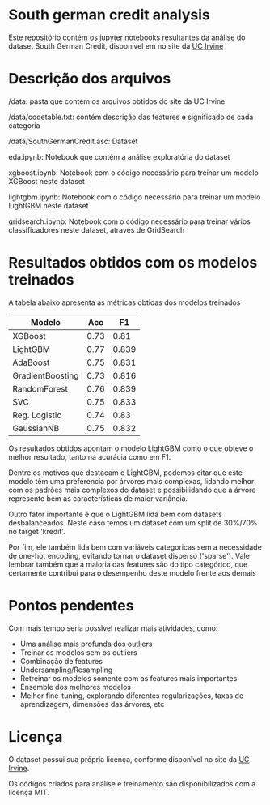 # South german credit analysis

Este repositório contém os jupyter notebooks resultantes da análise do dataset South German Credit, disponível em no site da [UC Irvine](https://archive.ics.uci.edu/dataset/573/south+german+credit+update)

# Descrição dos arquivos

/data: pasta que contém os arquivos obtidos do site da UC Irvine

/data/codetable.txt: contém descrição das features e significado de cada categoria

/data/SouthGermanCredit.asc: Dataset

eda.ipynb: Notebook que contém a análise exploratória do dataset

xgboost.ipynb: Notebook com o código necessário para treinar um modelo XGBoost neste dataset

lightgbm.ipynb: Notebook com o código necessário para treinar um modelo LightGBM neste dataset

gridsearch.ipynb: Notebook com o código necessário para treinar vários classificadores neste dataset, através de GridSearch

# Resultados obtidos com os modelos treinados

A tabela abaixo apresenta as métricas obtidas dos modelos treinados

| Modelo  | Acc | F1
| ------------- | ------------- | ------------- |
| XGBoost  | 0.73  | 0.81 |
| LightGBM  | 0.77  | 0.839 |
| AdaBoost  | 0.75  | 0.831 |
| GradientBoosting  | 0.73  | 0.816 |
| RandomForest  | 0.76  | 0.839 |
| SVC  | 0.75  | 0.833 |
| Reg. Logistic  | 0.74  | 0.83 |
| GaussianNB  | 0.75  | 0.832 |

Os resultados obtidos apontam o modelo LightGBM como o que obteve o melhor resultado, tanto na acurácia como em F1.

Dentre os motivos que destacam o LightGBM, podemos citar que este modelo têm uma preferencia por árvores mais complexas, lidando melhor com os padrões mais complexos do dataset e possibilidando que a árvore represente bem as características de maior variância.

Outro fator importante é que o LightGBM lida bem com datasets desbalanceados. Neste caso temos um dataset com um split de 30%/70% no target 'kredit'.

Por fim, ele também lida bem com variáveis categoricas sem a necessidade de one-hot encoding, evitando tornar o dataset disperso ('sparse'). Vale lembrar também que a maioria das features são do tipo categórico, que certamente contribui para o desempenho deste modelo frente aos demais

# Pontos pendentes

Com mais tempo seria possĩvel realizar mais atividades, como:
- Uma análise mais profunda dos outliers
- Treinar os modelos sem os outliers 
- Combinação de features
- Undersampling/Resampling
- Retreinar os modelos somente com as features mais importantes
- Ensemble dos melhores modelos
- Melhor fine-tuning, explorando diferentes regularizações, taxas de aprendizagem, dimensões das árvores, etc

# Licença

O dataset possui sua própria licença, conforme disponĩvel no site  da [UC Irvine](https://archive.ics.uci.edu/dataset/573/south+german+credit+update).

Os códigos criados para análise e treinamento são disponibilizados com a licença MIT.